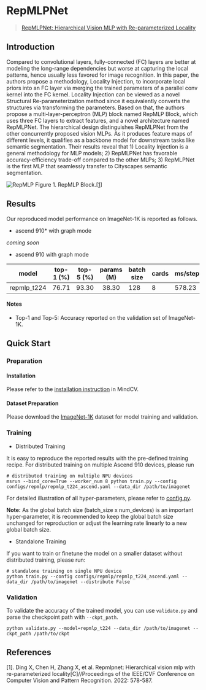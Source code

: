 # RepMLPNet

> [RepMLPNet: Hierarchical Vision MLP with Re-parameterized Locality](https://arxiv.org/abs/2112.11081)

## Introduction

Compared to convolutional layers, fully-connected (FC) layers are better at modeling the long-range dependencies
but worse at capturing the local patterns, hence usually less favored for image recognition. In this paper, the authors
propose a
methodology, Locality Injection, to incorporate local priors into an FC layer via merging the trained parameters of a
parallel conv kernel into the FC kernel. Locality Injection can be viewed as a novel Structural Re-parameterization
method since it equivalently converts the structures via transforming the parameters. Based on that, the authors propose
a
multi-layer-perceptron (MLP) block named RepMLP Block, which uses three FC layers to extract features, and a novel
architecture named RepMLPNet. The hierarchical design distinguishes RepMLPNet from the other concurrently proposed
vision MLPs.
As it produces feature maps of different levels, it qualifies as a backbone model for downstream tasks like semantic
segmentation.
Their results reveal that 1) Locality Injection is a general methodology for MLP models; 2) RepMLPNet has favorable
accuracy-efficiency
trade-off compared to the other MLPs; 3) RepMLPNet is the first MLP that seamlessly transfer to Cityscapes semantic
segmentation.

![RepMLP](https://user-images.githubusercontent.com/74176172/210046952-c4f05321-76e9-4d7a-b419-df91aac64cdf.png)
Figure 1. RepMLP Block.[[1](#References)]

## Results

Our reproduced model performance on ImageNet-1K is reported as follows.

- ascend 910* with graph mode

*coming soon*

- ascend 910 with graph mode

<div align="center">


|    model    | top-1 (%) | top-5 (%) | params (M) | batch size | cards | ms/step | jit_level | recipe                                                                                           | download                                                                                  |
| :---------: | :-------: | :-------: | :--------: | ---------- | ----- | ------- | --------- | ------------------------------------------------------------------------------------------------ | ----------------------------------------------------------------------------------------- |
| repmlp_t224 |   76.71   |   93.30   |   38.30    | 128        | 8     | 578.23  | O2        | [yaml](https://github.com/mindspore-lab/mindcv/blob/main/configs/repmlp/repmlp_t224_ascend.yaml) | [weights](https://download.mindspore.cn/toolkits/mindcv/repmlp/repmlp_t224-8dbedd00.ckpt) |

</div>

#### Notes

- Top-1 and Top-5: Accuracy reported on the validation set of ImageNet-1K.

## Quick Start

### Preparation

#### Installation

Please refer to the [installation instruction](https://mindspore-lab.github.io/mindcv/installation/) in MindCV.

#### Dataset Preparation

Please download the [ImageNet-1K](https://www.image-net.org/challenges/LSVRC/2012/index.php) dataset for model training
and validation.

### Training

- Distributed Training

It is easy to reproduce the reported results with the pre-defined training recipe. For distributed training on multiple
Ascend 910 devices, please run

```shell
# distributed training on multiple NPU devices
msrun --bind_core=True --worker_num 8 python train.py --config configs/repmlp/repmlp_t224_ascend.yaml --data_dir /path/to/imagenet
```



For detailed illustration of all hyper-parameters, please refer
to [config.py](https://github.com/mindspore-lab/mindcv/blob/main/config.py).

**Note:** As the global batch size (batch_size x num_devices) is an important hyper-parameter, it is recommended to keep
the global batch size unchanged for reproduction or adjust the learning rate linearly to a new global batch size.

* Standalone Training

If you want to train or finetune the model on a smaller dataset without distributed training, please run:

```shell
# standalone training on single NPU device
python train.py --config configs/repmlp/repmlp_t224_ascend.yaml --data_dir /path/to/imagenet --distribute False
```

### Validation

To validate the accuracy of the trained model, you can use `validate.py` and parse the checkpoint path
with `--ckpt_path`.

```shell
python validate.py --model=repmlp_t224 --data_dir /path/to/imagenet --ckpt_path /path/to/ckpt
```


## References

[1]. Ding X, Chen H, Zhang X, et al. Repmlpnet: Hierarchical vision mlp with re-parameterized locality[C]//Proceedings
of the IEEE/CVF Conference on Computer Vision and Pattern Recognition. 2022: 578-587.
